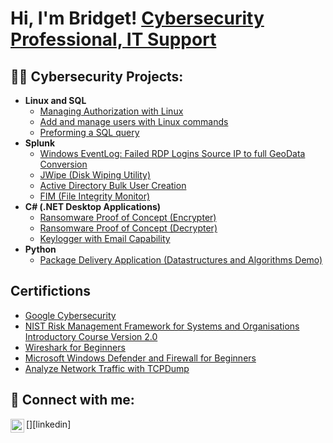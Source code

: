 <h1>Hi, I'm Bridget! <a href="https://www.linkedin.com/in/bridget-a-592105241/">Cybersecurity Professional, IT Support </a> 

<h2>👨‍💻 Cybersecurity Projects:</h2>

 - <b>Linux and SQL</b>
   - [Managing Authorization with Linux](https://github.com/Bridgetanntighe/ActiveDirectoryLab)
   - [Add and manage users with Linux commands](https://github.com/Bridgetanntighe/ManageUsers/blob/main/README.md)
   - [Preforming a SQL query](https://github.com/Bridgetanntighe/ManageUsers/blob/main/README.md)
- <b>Splunk</b>
  - [Windows EventLog: Failed RDP Logins Source IP to full GeoData Conversion](https://github.com/joshmadakor1/Sentinel-Lab)
  - [JWipe (Disk Wiping Utility)](https://github.com/joshmadakor1/Jwipe.PowerShell)
  - [Active Directory Bulk User Creation](https://github.com/joshmadakor1/AD_PS)
  - [FIM (File Integrity Monitor)](https://github.com/joshmadakor1/PowerShell-Integrity-FIM)
- <b>C# (.NET Desktop Applications)</b>
  - [Ransomware Proof of Concept (Encrypter)](https://github.com/joshmadakor1/EncrypterPOC)
  - [Ransomware Proof of Concept (Decrypter)](https://github.com/joshmadakor1/DecrypterPOC)
  - [Keylogger with Email Capability](https://github.com/joshmadakor1/Key-Logger-With-Email)
- <b>Python</b>
  - [Package Delivery Application (Datastructures and Algorithms Demo)](https://github.com/joshmadakor1/Package-Delivery-Pathfinding-Algorithm)

<h2>Certifictions </h2>

- [Google Cybersecurity](https://coursera.org/share/a83ead28610357fc058278dda8ebb888)
- [NIST Risk Management Framework for Systems and Organisations Introductory Course Version 2.0](https://csrc.nist.gov/CSRC/media/Projects/risk-management/images-media/rmf-training/intro-course-v2_0/index.html)
- [Wireshark for Beginners](https://coursera.org/share/acb59a3461fb400526ef1e8e24b88405)
- [Microsoft Windows Defender and Firewall for Beginners](https://coursera.org/share/d24dee38cba85063d85e71c73e3fe666)
- [Analyze Network Traffic with TCPDump](https://coursera.org/share/561a32425a4fd6e5e82e8836a1d32cfd)

<h2> 🤳 Connect with me:</h2>

[<img align="left" alt="JoshMadakor | LinkedIn" width="22px" src="https://cdn.jsdelivr.net/npm/simple-icons@v3/icons/linkedin.svg" />][linkedin]

<!--
**joshmadakor1/joshmadakor1** is a ✨ _special_ ✨ repository because its `README.md` (this file) appears on your GitHub profile.

Here are some ideas to get you started:

- 🔭 I’m currently working on ...
- 🌱 I’m currently learning ...
- 👯 I’m looking to collaborate on ...
- 🤔 I’m looking for help with ...
- 💬 Ask me about ...
- 📫 How to reach me: ...
- 😄 Pronouns: ...
- ⚡ Fun fact: ...
-->
